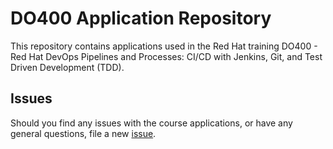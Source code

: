 # DO400 Application Repository

This repository contains applications used in the Red Hat training DO400 -
Red Hat DevOps Pipelines and Processes: CI/CD with Jenkins, Git, and Test Driven Development (TDD).

## Issues

Should you find any issues with the course applications, or have any general
questions, file a new [issue](https://github.com/RedHatTraining/DO400-apps/issues/new).
